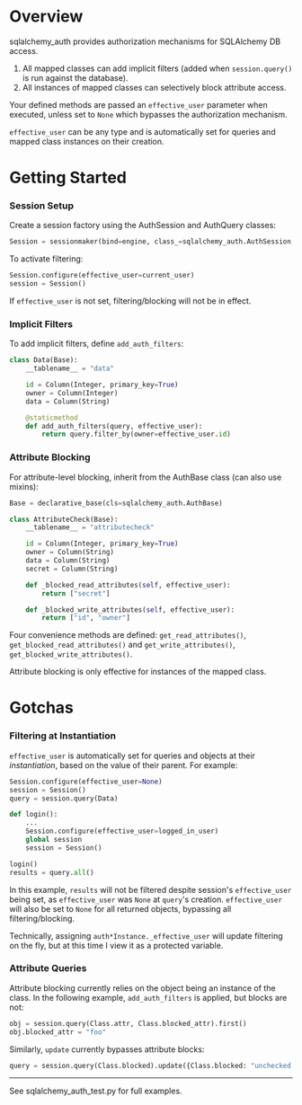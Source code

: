 # Overview

sqlalchemy_auth provides authorization mechanisms for SQLAlchemy DB access.

1. All mapped classes can add implicit filters (added when `session.query()`
 is run against the database).
2. All instances of mapped classes can selectively block attribute access.

Your defined methods are passed an `effective_user` parameter when
executed, unless set to `None` which bypasses the authorization mechanism.

`effective_user` can be any type and is automatically set for queries and
mapped class instances on their creation.

# Getting Started

### Session Setup

Create a session factory using the AuthSession and AuthQuery classes:

```python
Session = sessionmaker(bind=engine, class_=sqlalchemy_auth.AuthSession, query_cls=sqlalchemy_auth.AuthQuery)
```

To activate filtering:

```python
Session.configure(effective_user=current_user)
session = Session()
```

If `effective_user` is not set, filtering/blocking will not be in effect.

### Implicit Filters

To add implicit filters, define `add_auth_filters`:

```python
class Data(Base):
    __tablename__ = "data"

    id = Column(Integer, primary_key=True)
    owner = Column(Integer)
    data = Column(String)

    @staticmethod
    def add_auth_filters(query, effective_user):
        return query.filter_by(owner=effective_user.id)
```

### Attribute Blocking

For attribute-level blocking, inherit from the AuthBase class (can also use mixins):

```python
Base = declarative_base(cls=sqlalchemy_auth.AuthBase)

class AttributeCheck(Base):
    __tablename__ = "attributecheck"

    id = Column(Integer, primary_key=True)
    owner = Column(String)
    data = Column(String)
    secret = Column(String)

    def _blocked_read_attributes(self, effective_user):
        return ["secret"]

    def _blocked_write_attributes(self, effective_user):
        return ["id", "owner"]
```

Four convenience methods are defined:
`get_read_attributes()`, `get_blocked_read_attributes()` and
`get_write_attributes()`, `get_blocked_write_attributes()`.

Attribute blocking is only effective for instances of the mapped class.

# Gotchas

### Filtering at Instantiation

`effective_user` is automatically set for queries and objects at their _instantiation_,
based on the value of their parent. For example:

```python
Session.configure(effective_user=None)
session = Session()
query = session.query(Data)

def login():
    ...
    Session.configure(effective_user=logged_in_user)
    global session
    session = Session()

login()
results = query.all()
```

In this example, `results` will not be filtered despite session's `effective_user` being
set, as `effective_user` was `None` at `query`'s creation. `effective_user` will also be
set to `None` for all returned objects, bypassing all filtering/blocking.

Technically, assigning `auth*Instance._effective_user` will update filtering on the fly,
but at this time I view it as a protected variable.

### Attribute Queries

Attribute blocking currently relies on the object being an instance of the class.
In the following example, `add_auth_filters` is applied, but blocks are not:

```python
obj = session.query(Class.attr, Class.blocked_attr).first()
obj.blocked_attr = "foo"
```

Similarly, `update` currently bypasses attribute blocks:

```python
query = session.query(Class.blocked).update({Class.blocked: "unchecked overwrite"})
```

--------------------------

See sqlalchemy_auth_test.py for full examples.

